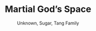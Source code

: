 --- 
slug: "martial-god-s-space"
title: "Martial God’s Space"
publishdate: "2018-12-29"
src: "https://365manga.net/manga/martial-god-s-space"
author: "Unknown, Sugar, Tang Family"
image: "https://data.365manga.net/images/thumbnails/32633-martial-god-s-space.jpg"
tags: ["Action","Adventure","Fantasy","Martial arts","Supernatural"]
chapters: ["Chapter 31 ","Chapter 30 ","Chapter 29 ","Chapter 28 ","Chapter 27 ","Chapter 26 ","Chapter 25 ","Chapter 24 ","Chapter 23 ","Chapter 22 ","Chapter 21 ","Chapter 20 ","Chapter 19 ","Chapter 18 ","Chapter 17 ","Chapter 16 ","Chapter 15 ","Chapter 14 ","Chapter 13 ","Chapter 12 ","Chapter 11 ","Chapter 10 ","Chapter 9 ","Chapter 8 ","Chapter 7 ","Chapter 6 ","Chapter 5 ","Chapter 4 "," Chapter 3 ","Chapter 2 ","Chapter 1"]
chapterlinks: ["https://365manga.net/martial-god-s-space/chapter-31.html","https://365manga.net/martial-god-s-space/chapter-30.html","https://365manga.net/martial-god-s-space/chapter-29.html","https://365manga.net/martial-god-s-space/chapter-28.html","https://365manga.net/martial-god-s-space/chapter-27.html","https://365manga.net/martial-god-s-space/chapter-26.html","https://365manga.net/martial-god-s-space/chapter-25.html","https://365manga.net/martial-god-s-space/chapter-24.html","https://365manga.net/martial-god-s-space/chapter-23.html","https://365manga.net/martial-god-s-space/chapter-22.html","https://365manga.net/martial-god-s-space/chapter-21.html","https://365manga.net/martial-god-s-space/chapter-20.html","https://365manga.net/martial-god-s-space/chapter-19.html","https://365manga.net/martial-god-s-space/chapter-18.html","https://365manga.net/martial-god-s-space/chapter-17.html","https://365manga.net/martial-god-s-space/chapter-16.html","https://365manga.net/martial-god-s-space/chapter-15.html","https://365manga.net/martial-god-s-space/chapter-14.html","https://365manga.net/martial-god-s-space/chapter-13.html","https://365manga.net/martial-god-s-space/chapter-12.html","https://365manga.net/martial-god-s-space/chapter-11.html","https://365manga.net/martial-god-s-space/chapter-10.html","https://365manga.net/martial-god-s-space/chapter-9.html","https://365manga.net/martial-god-s-space/chapter-8.html","https://365manga.net/martial-god-s-space/chapter-7.html","https://365manga.net/martial-god-s-space/chapter-6.html","https://365manga.net/martial-god-s-space/chapter-5.html","https://365manga.net/martial-god-s-space/chapter-4.html","https://365manga.net/martial-god-s-space/chapter-3.html","https://365manga.net/martial-god-s-space/chapter-2.html","https://365manga.net/martial-god-s-space/chapter-1.html"]
description: "He’s been transported to another world. And the adopted son of a powerful family. But the heavens are unjust he has bad cultivation. But heaven pitying him has given a magical space.Follow his journey in this new world…"
---